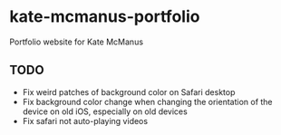 # kate-mcmanus-portfolio

Portfolio website for Kate McManus

## TODO

- Fix weird patches of background color on Safari desktop
- Fix background color change when changing the orientation of the device on old
  iOS, especially on old devices
- Fix safari not auto-playing videos
